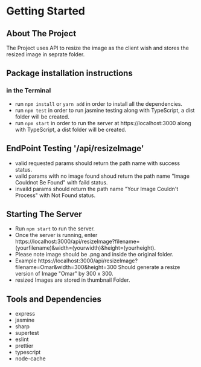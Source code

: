 # Getting Started

## About The Project

The Project uses API to resize the image as the client wish and stores the resized image in seprate folder.

## Package installation instructions

### in the Terminal

- run `npm install` or `yarn add` in order to install all the dependencies.
- run `npm test` in order to run jasmine testing along with TypeScript, a dist folder will be created.
- run `npm start` in order to run the server at https://localhost:3000 along with TypeScript, a dist folder will be created.

## EndPoint Testing '/api/resizeImage'

- valid requested params should return the path name with success status.
- vaild params with no image found shoud return the path name "Image Couldnot Be Found" with faild status.
- invaild params should return the path name "Your Image Couldn't Process" with Not Found status.

## Starting The Server

- Run `npm start` to run the server.
- Once the server is running, enter https://localhost:3000/api/resizeImage?filename=(yourfilename)&width=(yourwidth)&height=(yourheight).
- Please note image should be .png and inside the original folder.
- Example https://localhost:3000/api/resizeImage?filename=Omar&width=300&height=300 Should generate a resize version of Image "Omar" by 300 x 300.
- resized Images are stored in thumbnail Folder.

## Tools and Dependencies

- express
- jasmine
- sharp
- supertest
- eslint
- prettier
- typescript
- node-cache
